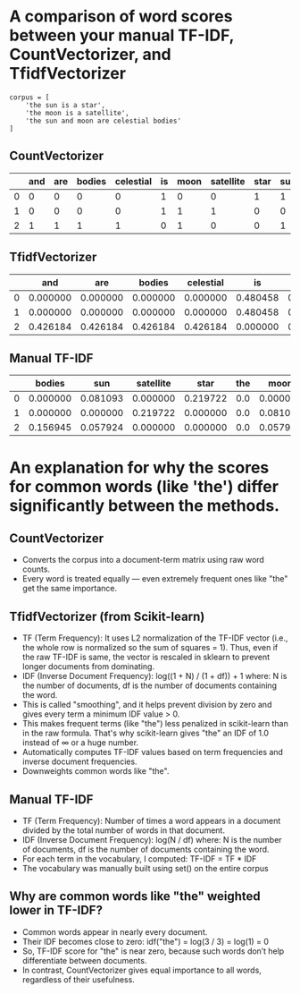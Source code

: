 # A comparison of word scores between your manual TF-IDF, CountVectorizer, and TfidfVectorizer
```
corpus = [
    'the sun is a star',
    'the moon is a satellite',
    'the sun and moon are celestial bodies'
]
```

## CountVectorizer
|     | and | are | bodies | celestial | is | moon | satellite | star | sun | the |
|-----|-----|-----|--------|-----------|----|------|-----------|------|-----|-----|
|  0  |  0  |  0  |   0    |     0     | 1  |  0   |     0     |  1   |  1  |  1  |
|  1  |  0  |  0  |   0    |     0     | 1  |  1   |     1     |  0   |  0  |  1  |
|  2  |  1  |  1  |   1    |     1     | 0  |  1   |     0     |  0   |  1  |  1  |

## TfidfVectorizer
|     |   and   |   are   |  bodies  | celestial |    is   |   moon  | satellite |  star  |   sun   |   the   |
|-----|---------|---------|----------|-----------|---------|---------|-----------|--------|---------|---------|
|  0  | 0.000000| 0.000000| 0.000000 | 0.000000  | 0.480458| 0.000000| 0.000000  | 0.631745| 0.480458| 0.373119|
|  1  | 0.000000| 0.000000| 0.000000 | 0.000000  | 0.480458| 0.480458| 0.631745  | 0.000000| 0.000000| 0.373119|
|  2  | 0.426184| 0.426184| 0.426184 | 0.426184  | 0.000000| 0.324124| 0.000000  | 0.000000| 0.324124| 0.251711|

## Manual TF-IDF
|     |  bodies  |   sun   | satellite |  star   | the |  moon   |  are   |   a    | celestial |   is    |  and   |
|-----|----------|---------|-----------|---------|-----|---------|--------|--------|-----------|---------|--------|
|  0  | 0.000000 | 0.081093| 0.000000  | 0.219722| 0.0 | 0.000000| 0.000000| 0.081093| 0.000000  | 0.081093| 0.000000|
|  1  | 0.000000 | 0.000000| 0.219722  | 0.000000| 0.0 | 0.081093| 0.000000| 0.081093| 0.000000  | 0.081093| 0.000000|
|  2  | 0.156945 | 0.057924| 0.000000  | 0.000000| 0.0 | 0.057924| 0.156945| 0.000000| 0.156945  | 0.000000| 0.156945|

# An explanation for why the scores for common words (like 'the') differ significantly between the methods.
## CountVectorizer
- Converts the corpus into a document-term matrix using raw word counts.
- Every word is treated equally — even extremely frequent ones like "the" get the same importance.
## TfidfVectorizer (from Scikit-learn)
- TF (Term Frequency): It uses L2 normalization of the TF-IDF vector (i.e., the whole row is normalized so the sum of squares = 1). Thus, even if the raw TF-IDF is same, the vector is rescaled in sklearn to prevent longer documents from dominating.
- IDF (Inverse Document Frequency): log((1 + N) / (1 + df)) + 1 where: N is the number of documents, df is the number of documents containing the word.
- This is called "smoothing", and it helps prevent division by zero and gives every term a minimum IDF value > 0.
- This makes frequent terms (like "the") less penalized in scikit-learn than in the raw formula. That's why scikit-learn gives "the" an IDF of 1.0 instead of ∞ or a huge number.
- Automatically computes TF-IDF values based on term frequencies and inverse document frequencies.
- Downweights common words like "the".
## Manual TF-IDF
- TF (Term Frequency): Number of times a word appears in a document divided by the total number of words in that document.
- IDF (Inverse Document Frequency): log(N / df) where: N is the number of documents, df is the number of documents containing the word.
- For each term in the vocabulary, I computed: TF-IDF = TF * IDF
- The vocabulary was manually built using set() on the entire corpus
## Why are common words like "the" weighted lower in TF-IDF?
- Common words appear in nearly every document.
- Their IDF becomes close to zero:
    idf("the") = log(3 / 3) = log(1) = 0
- So, TF-IDF score for "the" is near zero, because such words don’t help differentiate between documents.
- In contrast, CountVectorizer gives equal importance to all words, regardless of their usefulness.
